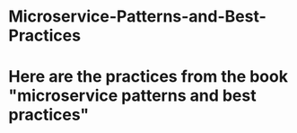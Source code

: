 # Microservice-Patterns-and-Best-Practices

# Here are the practices from the book "microservice patterns and best practices"